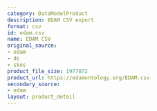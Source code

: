 ```yaml
---
category: DataModelProduct
description: EDAM CSV export
format: csv
id: edam.csv
name: EDAM CSV
original_source:
- edam
- dc
- skos
product_file_size: 1977072
product_url: https://edamontology.org/EDAM.csv
secondary_source:
- edam
layout: product_detail
---
```

